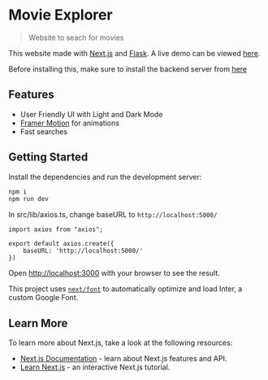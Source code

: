 # Movie Explorer

> Website to seach for movies

This website made with [Next.js](https://nextjs.org/) and [Flask](https://flask.palletsprojects.com/en/3.0.x/). A live demo can be viewed [here](https://movie-explorer-weld.vercel.app/).

Before installing this, make sure to install the backend server from [here](https://github.com/0x0-abd/flask-movie-api)

## Features

- User Friendly UI with Light and Dark Mode
- [Framer Motion](https://www.framer.com/motion/) for animations
- Fast searches

## Getting Started

Install the dependencies and run the development server:

```bash
npm i
npm run dev
```

In src/lib/axios.ts, change baseURL to ``http://localhost:5000/``
```
import axios from "axios";

export default axios.create({
    baseURL: 'http://localhost:5000/'
})
```

Open [http://localhost:3000](http://localhost:3000) with your browser to see the result.


This project uses [`next/font`](https://nextjs.org/docs/basic-features/font-optimization) to automatically optimize and load Inter, a custom Google Font.

## Learn More

To learn more about Next.js, take a look at the following resources:

- [Next.js Documentation](https://nextjs.org/docs) - learn about Next.js features and API.
- [Learn Next.js](https://nextjs.org/learn) - an interactive Next.js tutorial.


